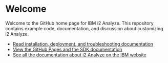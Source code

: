 Welcome
=======

Welcome to the GitHub home page for IBM i2 Analyze. This repository contains example code, documentation, and discussion about customizing i2 Analyze.

-   [Read installation, deployment, and troubleshooting documentation](documentation/developer_essentials_welcome.md)
-   [View the GitHub Pages and the SDK documentation](http://ibm-i2.github.io/Analyze)
-   [See all the documentation about i2 Analyze on the IBM website](https://www.ibm.com/support/knowledgecenter/SSXVTH_latest/com.ibm.i2.analyze.welcome.doc/analyze_welcome.html?view=kc)


